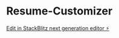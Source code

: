 # Resume-Customizer

[Edit in StackBlitz next generation editor ⚡️](https://stackblitz.com/~/github.com/Shadowalker997/Resume-Customizer)